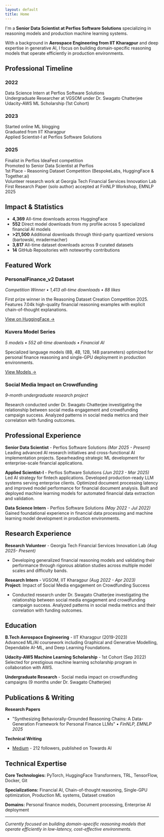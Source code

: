 ```yaml
---
layout: default
title: Home
---
```


I'm a **Senior Data Scientist at Perfios Software Solutions** specializing in reasoning models and production machine learning systems.

With a background in **Aerospace Engineering from IIT Kharagpur** and deep expertise in generative AI, I focus on building domain-specific reasoning models that operate efficiently in production environments.

## Professional Timeline

<div class="timeline-minimal">
  <div class="timeline-year">
    <h3>2022</h3>
    <div class="year-events">
      <div class="event">Data Science Intern at Perfios Software Solutions</div>
      <div class="event">Undergraduate Researcher at VGSOM under Dr. Swagato Chatterjee</div>
      <div class="event">Udacity-AWS ML Scholarship (1st Cohort)</div>
    </div>
  </div>

  <div class="timeline-year">
    <h3>2023</h3>
    <div class="year-events">
      <div class="event">Started online ML blogging</div>
      <div class="event">Graduated from IIT Kharagpur</div>
      <div class="event">Applied Scientist-I at Perfios Software Solutions</div>
    </div>
  </div>

  <div class="timeline-year">
    <h3>2025</h3>
    <div class="year-events">
      <div class="event">Finalist in Perfios IdeaFest competition</div>
      <div class="event">Promoted to Senior Data Scientist at Perfios</div>
      <div class="event">1st Place - Reasoning Dataset Competition (BespokeLabs, HuggingFace & Together.ai)</div>
      <div class="event"> Volunteer research work at Georgia Tech Financial Services Innovation Lab</div>
      <div class="event">First Research Paper (solo author) accepted at FinNLP Workshop, EMNLP 2025</div>
    </div>
  </div>
</div>

## Impact & Statistics

* **4,369** All-time downloads across HuggingFace
* **552** Direct model downloads from my profile across 5 specialized financial AI models
* **>21,500** Additional downloads through third-party quantized versions (bartowski, mradermacher)
* **3,817** All-time dataset downloads across 9 curated datasets
* **14** GitHub Repositories with noteworthy contributions

## Featured Work

### PersonalFinance_v2 Dataset

*Competition Winner • 1,413 all-time downloads • 88 likes*

First prize winner in the Reasoning Dataset Creation Competition 2025. Features 7.04k high-quality financial reasoning examples with explicit chain-of-thought explanations.

[View on HuggingFace →](https://huggingface.co/datasets/akhil-theerthala/PersonalFinance_v2)

### Kuvera Model Series

*5 models • 552 all-time downloads • Financial AI*

Specialized language models (8B, 4B, 12B, 14B parameters) optimized for personal finance reasoning and single-GPU deployment in production environments.

[View Models →](https://huggingface.co/akhil-theerthala)

### Social Media Impact on Crowdfunding

*9-month undergraduate research project*

Research conducted under Dr. Swagato Chatterjee investigating the relationship between social media engagement and crowdfunding campaign success. Analyzed patterns in social media metrics and their correlation with funding outcomes.

## Professional Experience

**Senior Data Scientist** - Perfios Software Solutions *(Mar 2025 - Present)*  
Leading advanced AI research initiatives and cross-functional AI implementation projects. Spearheading strategic ML development for enterprise-scale financial applications.

**Applied Scientist-I** - Perfios Software Solutions *(Jun 2023 - Mar 2025)*  
Led AI strategy for fintech applications. Developed production-ready LLM systems serving enterprise clients. Optimized document processing latency and improved model performance for financial document analysis. Built and deployed machine learning models for automated financial data extraction and validation.

**Data Science Intern** - Perfios Software Solutions *(May 2022 - Jul 2022)*  
Gained foundational experience in financial data processing and machine learning model development in production environments.

## Research Experience

**Research Volunteer** - Georgia Tech Financial Services Innovation Lab *(Aug 2025- Present)*

* Developing generalized financial reasoning models and validating their performance through rigorous ablation studies across multiple model scales and difficulty bands.

**Research Intern** - VGSOM, IIT Kharagpur *(Aug 2022 - Apr 2023)*  
**Project:** Impact of Social Media engagement on Crowdfunding Success

* Conducted research under Dr. Swagato Chatterjee investigating the relationship between social media engagement and crowdfunding campaign success. Analyzed patterns in social media metrics and their correlation with funding outcomes.

## Education

**B.Tech Aerospace Engineering** - IIT Kharagpur (2019-2023)  
Advanced ML/AI coursework including Graphical and Generative Modelling, Dependable AI-ML, and Deep Learning Foundations.

**Udacity-AWS Machine Learning Scholarship** - 1st Cohort (Sep 2022)  
Selected for prestigious machine learning scholarship program in collaboration with AWS.

**Undergraduate Research** - Social media impact on crowdfunding campaigns (9 months under Dr. Swagato Chatterjee)

## Publications & Writing

**Research Papers**
* "Synthesizing Behaviorally-Grounded Reasoning Chains: A Data-Generation Framework for Personal Finance LLMs" • *FinNLP, EMNLP 2025*

**Technical Writing**
* [Medium](https://medium.com/@akhiltvsn) - 212 followers, published on Towards AI

## Technical Expertise

**Core Technologies:** PyTorch, HuggingFace Transformers, TRL, TensorFlow, Docker, Git

**Specializations:** Financial AI, Chain-of-thought reasoning, Single-GPU optimization, Production ML systems, Dataset creation

**Domains:** Personal finance models, Document processing, Enterprise AI deployment

---

*Currently focused on building domain-specific reasoning models that operate efficiently in low-latency, cost-effective environments.*
